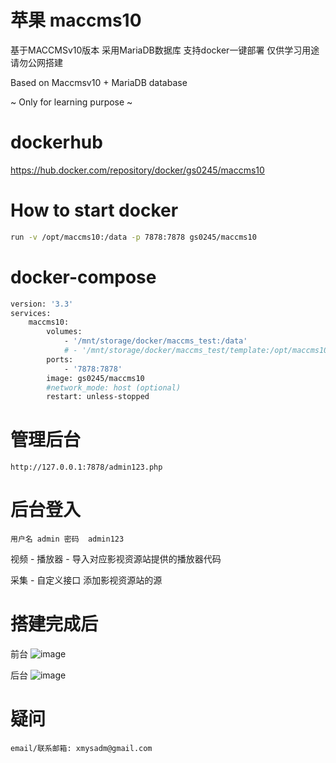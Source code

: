 # 苹果 maccms10
基于MACCMSv10版本 采用MariaDB数据库 支持docker一键部署 仅供学习用途 请勿公网搭建

Based on Maccmsv10 + MariaDB database

~ Only for learning purpose ~


# dockerhub
https://hub.docker.com/repository/docker/gs0245/maccms10

# How to start docker
```sh
run -v /opt/maccms10:/data -p 7878:7878 gs0245/maccms10
```

# docker-compose
```sh
version: '3.3'
services:
    maccms10:
        volumes:
            - '/mnt/storage/docker/maccms_test:/data'
            # - '/mnt/storage/docker/maccms_test/template:/opt/maccms10/template' (optional - 方便更改模板)
        ports:
            - '7878:7878'
        image: gs0245/maccms10
        #network_mode: host (optional)
        restart: unless-stopped
```

# 管理后台 
`
http://127.0.0.1:7878/admin123.php 
`
# 后台登入
`
用户名 admin
密码  admin123
`

视频 - 播放器 - 导入对应影视资源站提供的播放器代码

采集 - 自定义接口 添加影视资源站的源

# 搭建完成后
前台
![image](https://user-images.githubusercontent.com/37401242/179199357-2e32c3e2-4b29-4878-81d5-8ea482bb35ff.png)

后台
![image](https://user-images.githubusercontent.com/37401242/179199608-add9f13f-738a-4112-a332-b4858d900d52.png)





# 疑问
``
email/联系邮箱: xmysadm@gmail.com
``
